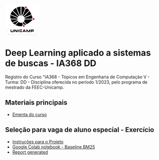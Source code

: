 ![Unicamp](logo_unicamp.png)

# Deep Learning aplicado a sistemas de buscas - IA368 DD

Registro do Curso "IA368 - Tópicos em Engenharia de Computação V - Turma: DD - 
Disciplina oferecida no período 1/2023, pelo programa de mestrado da FEEC-Unicamp.

## Materiais principais 
* [Ementa do curso](ementa.md)

## Seleção para vaga de aluno especial - Exercício
* [Instruções para o Projeto](exercicio-selecao.md)
* [Google Colab notebook - Baseline BM25](Baseline_BM25.ipynb)
* [Report generated](report.md)
